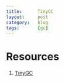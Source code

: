 ```yaml
---
title:      TinyGC
layout:     post
category:   blog
tags:       [gc]
---
```





# Resources

1. [TinyGC][1]







[1]:    https://github.com/ivmai/tinygc
